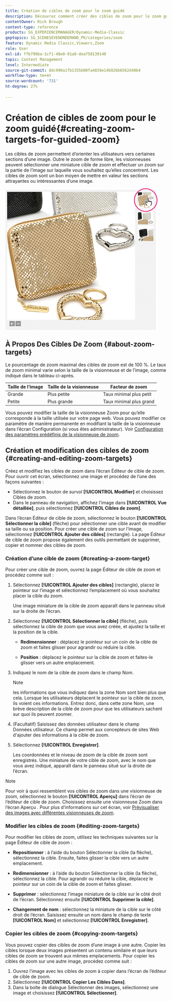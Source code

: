 ```yaml
---
title: Création de cibles de zoom pour le zoom guidé
description: Découvrez comment créer des cibles de zoom pour le zoom guidé dans Adobe Dynamic Media Classic.
contentOwner: Rick Brough
content-type: reference
products: SG_EXPERIENCEMANAGER/Dynamic-Media-Classic
geptopics: SG_SCENESEVENONDEMAND_PK/categories/zoom
feature: Dynamic Media Classic,Viewers,Zoom
role: User
exl-id: ffb799ba-1cf1-48e0-91a8-dea758139140
topic: Content Management
level: Intermediate
source-git-commit: 8dc990a1fb1355b00fa4839e14b92bb6562d40b4
workflow-type: tm+mt
source-wordcount: '731'
ht-degree: 27%

---
```


# Création de cibles de zoom pour le zoom guidé{#creating-zoom-targets-for-guided-zoom}

Les cibles de zoom permettent d’orienter les utilisateurs vers certaines sections d’une image. Outre le zoom de forme libre, les visionneuses peuvent sélectionner une miniature cible de zoom et effectuer un zoom sur la partie de l’image sur laquelle vous souhaitez qu’elles concentrent. Les cibles de zoom sont un bon moyen de mettre en valeur les sections attrayantes ou intéressantes d’une image.

![Création de cibles de zoom pour le zoom guidé](/help/using/assets/zo_guided_zoom.png)

## À Propos Des Cibles De Zoom {#about-zoom-targets}

Le pourcentage de zoom maximal des cibles de zoom est de 100 %. Le taux de zoom minimal varie selon la taille de la visionneuse et de l’image, comme indiqué dans le tableau ci-après.

| Taille de l’image | Taille de la visionneuse | Facteur de zoom |
| --- | --- | --- |
| Grande | Plus petite | Taux minimal plus petit |
| Petite | Plus grande | Taux minimal plus grand |

Vous pouvez modifier la taille de la visionneuse Zoom pour qu’elle corresponde à la taille utilisée sur votre page web. Vous pouvez modifier ce paramètre de manière permanente en modifiant la taille de la visionneuse dans l’écran Configuration (si vous êtes administrateur). Voir [Configuration des paramètres prédéfinis de la visionneuse de zoom](setting-zoom-viewer-presets.md#setting_up_zoom_viewer_presets).

## Création et modification des cibles de zoom {#creating-and-editing-zoom-targets}

Créez et modifiez les cibles de zoom dans l’écran Éditeur de cible de zoom. Pour ouvrir cet écran, sélectionnez une image et procédez de l’une des façons suivantes :

* Sélectionnez le bouton de survol **[!UICONTROL Modifier]** et choisissez Cibles de zoom.
* Dans le panneau de navigation, affichez l’image dans **[!UICONTROL Vue détaillée]**, puis sélectionnez **[!UICONTROL Cibles de zoom]**.

Dans l’écran Éditeur de cible de zoom, sélectionnez le bouton **[!UICONTROL Sélectionner la cible]** (flèche) pour sélectionner une cible avant de modifier sa taille ou sa position. Pour créer une cible de zoom sur l’image, sélectionnez **[!UICONTROL Ajouter des cibles]** (rectangle). La page Éditeur de cible de zoom propose également des outils permettant de supprimer, copier et nommer des cibles de zoom.

### Création d’une cible de zoom {#creating-a-zoom-target}

Pour créer une cible de zoom, ouvrez la page Éditeur de cible de zoom et procédez comme suit :

1. Sélectionnez **[!UICONTROL Ajouter des cibles]** (rectangle), placez le pointeur sur l’image et sélectionnez l’emplacement où vous souhaitez placer la cible du zoom.

   Une image miniature de la cible de zoom apparaît dans le panneau situé sur la droite de l’écran.

1. Sélectionnez **[!UICONTROL Sélectionner la cible]** (flèche), puis sélectionnez la cible de zoom que vous avez créée, et ajustez la taille et la position de la cible.

   * **Redimensionner** : déplacez le pointeur sur un coin de la cible de zoom et faites glisser pour agrandir ou réduire la cible.

   * **Position** : déplacez le pointeur sur la cible de zoom et faites-le glisser vers un autre emplacement.

1. Indiquez le nom de la cible de zoom dans le champ Nom. 

   >[!NOTE]
   >
   >les informations que vous indiquez dans la zone Nom sont bien plus que cela. Lorsque les utilisateurs déplacent le pointeur sur la cible de zoom, ils voient ces informations. Entrez donc, dans cette zone Nom, une brève description de la cible de zoom pour que les utilisateurs sachent sur quoi ils peuvent zoomer.

1. (Facultatif) Saisissez des données utilisateur dans le champ Données utilisateur. Ce champ permet aux concepteurs de sites Web d&#39;ajouter des informations à la cible de zoom.
1. Sélectionnez **[!UICONTROL Enregistrer]**.

   Les coordonnées et le niveau de zoom de la cible de zoom sont enregistrés. Une miniature de votre cible de zoom, avec le nom que vous avez indiqué, apparaît dans le panneau situé sur la droite de l’écran.

>[!NOTE]
>
>Pour voir à quoi ressemblent vos cibles de zoom dans une visionneuse de zoom, sélectionnez le bouton **[!UICONTROL Aperçu]** dans l’écran de l’éditeur de cible de zoom. Choisissez ensuite une visionneuse Zoom dans l’écran Aperçu . Pour plus d’informations sur cet écran, voir [Prévisualiser des images avec différentes visionneuses de zoom](previewing-image-assets-different-zoom.md#previewing_image_assets_with_different_zoom_viewers).

### Modifier les cibles de zoom {#editing-zoom-targets}

Pour modifier les cibles de zoom, utilisez les techniques suivantes sur la page Éditeur de cible de zoom :

* **Repositionner** : à l’aide du bouton Sélectionner la cible (la flèche), sélectionnez la cible. Ensuite, faites glisser la cible vers un autre emplacement.

* **Redimensionner** : à l’aide du bouton Sélectionner la cible (la flèche), sélectionnez la cible. Pour agrandir ou réduire la cible, déplacez le pointeur sur un coin de la cible de zoom et faites glisser.

* **Supprimer** : sélectionnez l’image miniature de la cible sur le côté droit de l’écran. Sélectionnez ensuite **[!UICONTROL Supprimer la cible]**.

* **Changement de nom** : sélectionnez la miniature de la cible sur le côté droit de l’écran. Saisissez ensuite un nom dans le champ de texte **[!UICONTROL Nom]** et sélectionnez **[!UICONTROL Enregistrer]**.

### Copier les cibles de zoom {#copying-zoom-targets}

Vous pouvez copier des cibles de zoom d’une image à une autre. Copier les cibles lorsque deux images présentent un contenu similaire et que leurs cibles de zoom se trouvent aux mêmes emplacements. Pour copier les cibles de zoom sur une autre image, procédez comme suit :

1. Ouvrez l’image avec les cibles de zoom à copier dans l’écran de l’éditeur de cible de zoom.
1. Sélectionnez **[!UICONTROL Copier Les Cibles Dans]**.
1. Dans la boîte de dialogue Sélectionner des images, sélectionnez une image et choisissez **[!UICONTROL Sélectionner]**.

